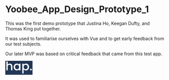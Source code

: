 # Yoobee_App_Design_Prototype_1

This was the first demo prototype that Justina Ho, Keegan Dufty, and Thomas King put together.

It was used to familiarise ourselves with Vue and to get early feedback from our test subjects.

Our later MVP was based on critical feedback that came from this test app. 

<img src="pah.PNG">
